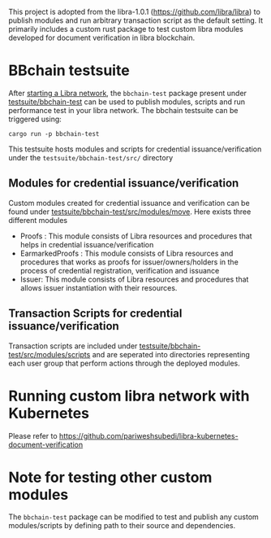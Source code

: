 
This project is adopted from the libra-1.0.1 (https://github.com/libra/libra) to publish modules and run arbitrary transaction script as the default setting. 
It primarily includes a custom rust package to test custom libra modules developed for document verification in libra blockchain.

# BBchain testsuite 
After [starting a Libra network](https://github.com/pariweshsubedi/libra-kubernetes-document-verification), the `bbchain-test` package present under [testsuite/bbchain-test](https://github.com/pariweshsubedi/libra-bbchain-port/tree/master/testsuite/bbchain-test) can be used to publish modules, scripts and run performance test in your libra network. The bbchain testsuite can be triggered using:

```
cargo run -p bbchain-test
```

This testsuite hosts modules and scripts for credential issuance/verification under the `testsuite/bbchain-test/src/` directory

## Modules for credential issuance/verification
Custom modules created for credential issuance and verification can be found under [testsuite/bbchain-test/src/modules/move](https://github.com/pariweshsubedi/libra-bbchain-port/tree/master/testsuite/bbchain-test/src/modules/move). Here exists three different modules 
- Proofs : This module consists of Libra resources and procedures that helps in credential issuance/verification
- EarmarkedProofs : This module consists of Libra resources and procedures that works as proofs for issuer/owners/holders in the process of credential registration, verification and issuance
- Issuer: This module consists of Libra resources and procedures that allows issuer instantiation with their resources.

## Transaction Scripts for credential issuance/verification
Transaction scripts are included under [testsuite/bbchain-test/src/modules/scripts](https://github.com/pariweshsubedi/libra-bbchain-port/tree/master/testsuite/bbchain-test/src/modules/scripts) and are seperated into directories representing each user group that perform actions through the deployed modules. 

# Running custom libra network with Kubernetes
Please refer to https://github.com/pariweshsubedi/libra-kubernetes-document-verification

# Note for testing other custom modules 
The `bbchain-test` package can be modified to test and publish any custom modules/scripts by defining path to their source and dependencies. 
